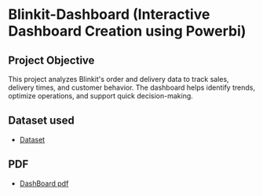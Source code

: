 # Blinkit-Dashboard (Interactive Dashboard Creation using Powerbi)
## Project Objective
This project analyzes Blinkit's order and delivery data to track sales, delivery times, and customer behavior. The dashboard helps identify trends, optimize operations, and support quick decision-making.
## Dataset used
- <a href="https://docs.google.com/spreadsheets/d/1keT1XpqikJUjJN9J3RIYyw8-TgIve8pr/edit?usp=drivesdk&ouid=102961187139939473757&rtpof=true&sd=true">Dataset</a>
## PDF
- <a href="https://drive.google.com/file/d/1euhbI5avav88pKWZlXjJWQpCMeEbAbuq/view?usp=drivesdk">DashBoard pdf</a>
